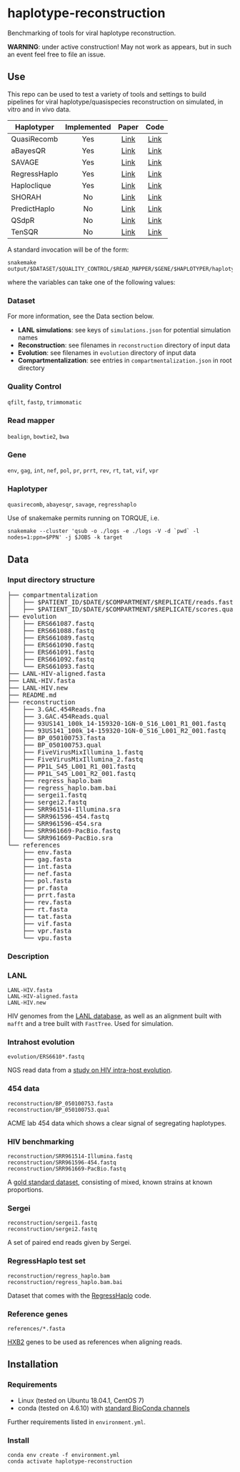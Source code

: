 # haplotype-reconstruction

Benchmarking of tools for viral haplotype reconstruction.

<b>WARNING</b>: under active construction! May not work as appears, but in such an event feel free to file an issue.

## Use

This repo can be used to test a variety of tools and settings to build pipelines for viral haplotype/quasispecies reconstruction on simulated, in vitro and in vivo data.

| Haplotyper | Implemented | Paper | Code |
| ------------- |:-------------:|:-----:|:-----:|
| QuasiRecomb  | Yes | [Link](https://www.liebertpub.com/doi/full/10.1089/cmb.2012.0232) | [Link](https://github.com/cbg-ethz/QuasiRecomb) |
| aBayesQR     | Yes | [Link](https://link.springer.com/chapter/10.1007/978-3-319-56970-3_22) | [Link](https://github.com/SoyeonA/aBayesQR) |
| SAVAGE       | Yes | [Link](https://genome.cshlp.org/content/27/5/835.short) | [Link](https://bitbucket.org/jbaaijens/savage) |
| RegressHaplo | Yes | [Link](https://academic.oup.com/bioinformatics/article/33/16/2455/3100436) |   [Link](https://github.com/SLeviyang/RegressHaplo) |
| Haploclique  | Yes | [Link](https://journals.plos.org/ploscompbiol/article?id=10.1371/journal.pcbi.1003515) | [Link](https://github.com/armintoepfer/haploclique) | 
| SHORAH       | No | [Link](https://bmcbioinformatics.biomedcentral.com/articles/10.1186/1471-2105-12-119) | [Link](https://github.com/cbg-ethz/shorah) | 
| PredictHaplo | No | [Link](https://ieeexplore.ieee.org/document/6661314) | [Link](https://bmda.dmi.unibas.ch/software.html) |
| QSdpR | No | [Link](https://www.sciencedirect.com/science/article/pii/S0888754317301568) | [Link](https://sourceforge.net/projects/qsdpr/) |
| TenSQR | No | [Link](https://academic.oup.com/bioinformatics/article/34/13/i23/5045739) | [Link](https://github.com/SoYeonA/TenSQR) |

A standard invocation will be of the form:

```
snakemake output/$DATASET/$QUALITY_CONTROL/$READ_MAPPER/$GENE/$HAPLOTYPER/haplotypes.fasta
```

where the variables can take one of the following values:

### Dataset
For more information, see the Data section below.

- <b>LANL simulations</b>: see keys of `simulations.json` for potential simulation names
- <b>Reconstruction</b>: see filenames in `reconstruction` directory of input data
- <b>Evolution</b>: see filenames in `evolution` directory of input data
- <b>Compartmentalization</b>: see entries in `compartmentalization.json` in root directory

### Quality Control
`qfilt`, `fastp`, `trimmomatic`

### Read mapper
`bealign`, `bowtie2`, `bwa`

### Gene
`env`, `gag`, `int`, `nef`, `pol`, `pr`, `prrt`, `rev`, `rt`, `tat`, `vif`, `vpr`

### Haplotyper
`quasirecomb`, `abayesqr`, `savage`, `regresshaplo`

Use of snakemake permits running on TORQUE, i.e.

```
snakemake --cluster 'qsub -o ./logs -e ./logs -V -d `pwd` -l nodes=1:ppn=$PPN' -j $JOBS -k target
```

## Data

### Input directory structure
<pre>
├── compartmentalization
│   ├── $PATIENT_ID/$DATE/$COMPARTMENT/$REPLICATE/reads.fasta
│   ├── $PATIENT_ID/$DATE/$COMPARTMENT/$REPLICATE/scores.qual
├── evolution
│   ├── ERS661087.fastq
│   ├── ERS661088.fastq
│   ├── ERS661089.fastq
│   ├── ERS661090.fastq
│   ├── ERS661091.fastq
│   ├── ERS661092.fastq
│   └── ERS661093.fastq
├── LANL-HIV-aligned.fasta
├── LANL-HIV.fasta
├── LANL-HIV.new
├── README.md
├── reconstruction
│   ├── 3.GAC.454Reads.fna
│   ├── 3.GAC.454Reads.qual
│   ├── 93US141_100k_14-159320-1GN-0_S16_L001_R1_001.fastq
│   ├── 93US141_100k_14-159320-1GN-0_S16_L001_R2_001.fastq
│   ├── BP_050100753.fasta
│   ├── BP_050100753.qual
│   ├── FiveVirusMixIllumina_1.fastq
│   ├── FiveVirusMixIllumina_2.fastq
│   ├── PP1L_S45_L001_R1_001.fastq
│   ├── PP1L_S45_L001_R2_001.fastq
│   ├── regress_haplo.bam
│   ├── regress_haplo.bam.bai
│   ├── sergei1.fastq
│   ├── sergei2.fastq
│   ├── SRR961514-Illumina.sra
│   ├── SRR961596-454.fastq
│   ├── SRR961596-454.sra
│   ├── SRR961669-PacBio.fastq
│   └── SRR961669-PacBio.sra
└── references
    ├── env.fasta
    ├── gag.fasta
    ├── int.fasta
    ├── nef.fasta
    ├── pol.fasta
    ├── pr.fasta
    ├── prrt.fasta
    ├── rev.fasta
    ├── rt.fasta
    ├── tat.fasta
    ├── vif.fasta
    ├── vpr.fasta
    └── vpu.fasta
</pre>

### Description

### LANL

```
LANL-HIV.fasta
LANL-HIV-aligned.fasta
LANL-HIV.new
```

HIV genomes from the [LANL database](https://www.hiv.lanl.gov/content/sequence/HIV/mainpage.html), as well as an alignment built with `mafft` and a tree built with `FastTree`. Used for simulation.

### Intrahost evolution

```
evolution/ERS6610*.fastq
```

NGS read data from a [study on HIV intra-host evolution](http://www.genetics.org/content/202/4/1449).

### 454 data

```
reconstruction/BP_050100753.fasta
reconstruction/BP_050100753.qual
```

ACME lab 454 data which shows a clear signal of segregating haplotypes.

### HIV benchmarking

```
reconstruction/SRR961514-Illumina.fastq
reconstruction/SRR961596-454.fastq
reconstruction/SRR961669-PacBio.fastq
```

A [gold standard dataset](https://github.com/cbg-ethz/5-virus-mix), consisting of mixed, known strains at known proportions.

### Sergei

```
reconstruction/sergei1.fastq
reconstruction/sergei2.fastq
```

A set of paired end reads given by Sergei.

### RegressHaplo test set

```
reconstruction/regress_haplo.bam
reconstruction/regress_haplo.bam.bai
```

Dataset that comes with the [RegressHaplo](https://github.com/SLeviyang/RegressHaplo) code.

### Reference genes

```
references/*.fasta
```

[HXB2](https://www.hiv.lanl.gov/content/sequence/HIV/MAP/landmark.html) genes to be used as references when aligning reads.

## Installation

### Requirements

- Linux (tested on Ubuntu 18.04.1, CentOS 7)
- conda (tested on 4.6.10) with [standard BioConda channels](https://bioconda.github.io/#set-up-channels)

Further requirements listed in `environment.yml`.

### Install

```
conda env create -f environment.yml
conda activate haplotype-reconstruction
```


